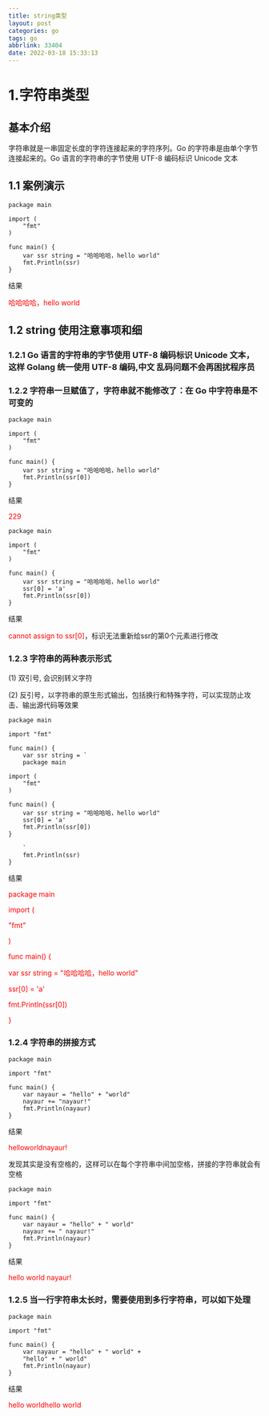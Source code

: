 ```yaml
---
title: string类型
layout: post
categories: go
tags: go
abbrlink: 33404
date: 2022-03-18 15:33:13
---
```


# 1.字符串类型

## 基本介绍

字符串就是一串固定长度的字符连接起来的字符序列。Go 的字符串是由单个字节连接起来的。Go 语言的字符串的字节使用 UTF-8 编码标识 Unicode 文本

## 1.1 案例演示

```
package main

import (
	"fmt"
)

func main() {
	var ssr string = "哈哈哈哈，hello world"
	fmt.Println(ssr)
}
```

结果

<font color=#FF000>哈哈哈哈，hello world</font>

## 1.2 string 使用注意事项和细

### 1.2.1 Go 语言的字符串的字节使用 UTF-8 编码标识 Unicode 文本，这样 Golang 统一使用 UTF-8 编码,中文 乱码问题不会再困扰程序员

### 1.2.2 字符串一旦赋值了，字符串就不能修改了：在 Go 中字符串是不可变的

```
package main

import (
	"fmt"
)

func main() {
	var ssr string = "哈哈哈哈，hello world"
	fmt.Println(ssr[0])
}
```

结果

<font color=#FF0000>229</font>

```
package main

import (
	"fmt"
)

func main() {
	var ssr string = "哈哈哈哈，hello world"
	ssr[0] = 'a'
	fmt.Println(ssr[0])
}
```

结果

<font color=#ff0000>cannot assign to ssr[0]</font>，标识无法重新给ssr的第0个元素进行修改

### 1.2.3 字符串的两种表示形式 

(1) 双引号, 会识别转义字符 

(2) 反引号，以字符串的原生形式输出，包括换行和特殊字符，可以实现防止攻击、输出源代码等效果

```
package main

import "fmt"

func main() {
	var ssr string = `
	package main

import (
	"fmt"
)

func main() {
	var ssr string = "哈哈哈哈，hello world"
	ssr[0] = 'a'
	fmt.Println(ssr[0])
}

	`
	fmt.Println(ssr)
}
```

结果

<font color=#ff0000>package main</font>

<font color=#ff0000>import (</font>

<font color=#ff0000>    "fmt"</font>

<font color=#ff0000>)</font>

<font color=#ff0000>func main() {</font>

<font color=#ff0000>    var ssr string = "哈哈哈哈，hello world"</font>

<font color=#ff0000>    ssr[0] = 'a'</font>

<font color=#ff0000>    fmt.Println(ssr[0])</font>

<font color=#ff0000>}</font>

### 1.2.4 字符串的拼接方式

```
package main

import "fmt"

func main() {
	var nayaur = "hello" + "world"
	nayaur += "nayaur!"
	fmt.Println(nayaur)
}
```

结果

<font color=#ff0000>helloworldnayaur!</font>

发现其实是没有空格的，这样可以在每个字符串中间加空格，拼接的字符串就会有空格

```
package main

import "fmt"

func main() {
	var nayaur = "hello" + " world"
	nayaur += " nayaur!"
	fmt.Println(nayaur)
}
```

结果

<font color=#ff0000>hello world nayaur!</font>

### 1.2.5 当一行字符串太长时，需要使用到多行字符串，可以如下处理

```
package main

import "fmt"

func main() {
	var nayaur = "hello" + " world" + 
	"hello" + " world"
	fmt.Println(nayaur)
}
```

结果

<font color=#ff0000>hello worldhello world</font>


